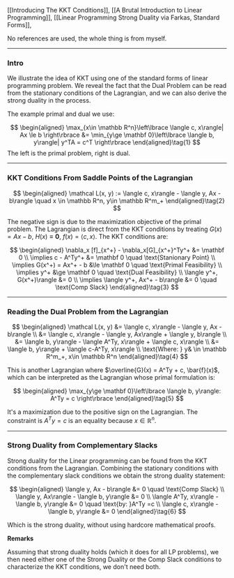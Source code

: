 [[Introducing The KKT Conditions]],
[[A Brutal Introduction to Linear Programming]],
[[Linear Programming Strong Duality via Farkas, Standard Forms]],


No references are used, the whole thing is from myself. 

---
### **Intro**

We illustrate the idea of KKT using one of the standard forms of linear programming problem. We reveal the fact that the Dual Problem can be read from the stationary conditions of the Lagrangian, and we can also derive the strong duality in the process. 

The example primal and dual we use: 

$$
\begin{aligned}
    \max_{x\in \mathbb R^n}\left\lbrace
        \langle c, x\rangle| Ax \le b
    \right\rbrace
    &= 
    \min_{y\ge \mathbf 0}\left\lbrace
        \langle b, y\rangle| y^TA = c^T
    \right\rbrace
\end{aligned}\tag{1}
$$
The left is the primal problem, right is dual. 

---
### **KKT Conditions From Saddle Points of the Lagrangian**

$$
\begin{aligned}
    \mathcal L(x, y) := \langle c, x\rangle - \langle y, Ax - b\rangle \quad x \in \mathbb R^n, y\in \mathbb R^m_+
\end{aligned}\tag{2}
$$

The negative sign is due to the maximization objective of the primal problem. The Lagrangian is direct from the KKT conditions by treating $G(x) = Ax - b$, $H(x)\equiv \mathbf 0$, $f(x) = \langle c, x\rangle$. The KKT conditions are: 

$$
\begin{aligned}
    \nabla_x [f]_{x^+} - \nabla_x[G]_{x^+}^Ty^+ &= \mathbf 0
    \\
    \implies c - A^Ty^+ &= \mathbf 0 \quad \text{Stanionary Point}
    \\
    \implies 
    G(x^+) = Ax^+ - b &\le \mathbf 0 \quad \text{Primal Feasibility}
    \\
    \implies y^+ &\ge \mathbf 0 \quad \text{Dual Feasibility}
    \\
    \langle y^+, G(x^+)\rangle &= 0
    \\
    \implies
    \langle y^+, Ax^+ - b\rangle &= 0 \quad \text{Comp Slack}
\end{aligned}\tag{3}
$$

---
### **Reading the Dual Problem from the Lagrangian**

$$
\begin{aligned}
    \mathcal L(x, y) &= \langle c, x\rangle - \langle y, Ax - b\rangle
    \\
    &= \langle c, x\rangle - \langle y, Ax\rangle + \langle y, b\rangle
    \\
    &= \langle b, y\rangle - \langle A^Ty, x\rangle + \langle c, x\rangle
    \\
    &= \langle b, y\rangle + \langle c-A^Ty, x\rangle
    \\
    \text{Where: } y& \in \mathbb R^m_+, x\in \mathbb R^n
\end{aligned}\tag{4}
$$

This is another Lagrangian where $\overline{G}(x) = A^Ty + c, \bar{f}(x)$, which can be interpreted as the Lagrangian whose primal formulation is: 

$$
\begin{aligned}
    \max_{y\ge \mathbf 0}\left\lbrace
        \langle b, y\rangle: A^Ty = c
    \right\rbrace
\end{aligned}\tag{5}
$$

It's a maximization due to the positive sign on the Lagrangian. The constraint is $A^Ty = c$ is an equality because $x\in \mathbb R^n$. 

---
### **Strong Duality from Complementary Slacks**
Strong duality for the Linear programming can be found from the KKT conditions from the Lagrangian. Combining the stationary conditions with the complementary slack conditions we obtain the strong duality statement: 

$$
\begin{aligned}
    \langle y, Ax - b\rangle &= 0 \quad \text{Comp Slack}
    \\
    \langle y, Ax\rangle - \langle b, y\rangle &= 0
    \\
    \langle A^Ty, x\rangle - \langle b, y\rangle &= 0 \quad \text{by: }A^Ty =c
    \\
    \langle c, x\rangle - \langle b, y\rangle &= 0
\end{aligned}\tag{6}
$$

Which is the strong duality, without using hardcore mathematical proofs. 

**Remarks**

Assuming that strong duality holds (which it does for all LP problems), we then need either one of the Strong Duality or the Comp Slack conditions to characterize the KKT conditions, we don't need both. 



